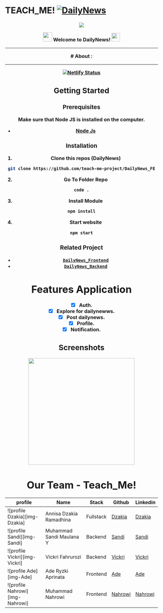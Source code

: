 # TEACH_ME!  [![DailyNews](https://awesome.re/badge-flat2.svg)](https://)
<h3 align="center">

![](https://capsule-render.vercel.app/api?type=waving&color=gradient&height=100&section=header)

<img src="https://camo.githubusercontent.com/5bbf8ca61ef5f92684489ace45ad6f45984fff87a621040c62b1fe31e3005ff9/687474703a2f2f692e696d6775722e636f6d2f436a34724d72532e676966" width="30">
  Welcome to DailyNews!
  <img src="https://media.giphy.com/media/hvRJCLFzcasrR4ia7z/giphy.gif" width="28">
  
---
<div align="center">
# About :
  
---
[![Netlify Status](https://api.netlify.com/api/v1/badges/29e58c63-9c4b-45a9-af9e-e827896feb5d/deploy-status)]()
## Getting Started
  
### Prerequisites
Make sure that Node JS is installed on the computer.
* [Node Js](https://nodejs.org/)
  
### Installation
  
1. Clone this repos (DailyNews)
```sh
git clone https://github.com/teach-me-project/DailyNews_FE
```
2. Go To Folder Repo
```sh
code .
```
3. Install Module
```sh
npm install
```
  
4. Start website
```sh
npm start
```
  
### Related Project
* [`DailyNews_Frontend`](https://github.com/teach-me-project/DailyNews_FE)
* [`DailyNews_Backend`](https://github.com/teach-me-project/DailyNews_BE)
  
# Features Application
- [x] Auth.
- [x] Explore for dailynewws.
- [x] Post dailynews.
- [x] Profile.
- [x] Notification.
## Screenshots
  
<div  align="center">
<img  width="350"  src="https://github.com/teach-me-project/DailyNews_FE/blob/main/src/components/images/nenek.png">
  
# Our Team - Teach_Me!
 | profile | Name | Stack | Github | Linkedin |
 | ------- | ---- | ------ | ------ | -------- |
 | ![profile Dzakia][img-Dzakia] | Annisa Dzakia Ramadhina | Fullstack | [Dzakia](https://github.com/dzakia-st3)|[Dzakia](https://www.linkedin.com/) 
 | ![profile Sandi][img-Sandi] | Muhammad Sandi Maulana Y| Backend| [Sandi](https://github.com/muhammadsandi12)|[Sandi](https://www.linkedin.com/) 
 | ![profile Vickri][img-Vickri] | Vickri Fahrurozi | Backend | [Vickri](https://github.com/VickriFahrurozi)|[Vickri](https://www.linkedin.com/in/vickri-fahrurozi-7ba7a9193/?trk=public_profile_samename-profile&originalSubdomain=id) 
 | ![profile Ade][img-Ade] | Ade Ryzki Aprinata | Frontend | [Ade](https://github.com/ade-ryzki)|[Ade](https://www.linkedin.com/in/aderyzki/)
 | ![profile Nahrowi][img-Nahrowi] | Muhammad Nahrowi | Frontend | [Nahrowi](https://github.com/m-nahrowi)|[Nahrowi](https://www.linkedin.com/)
